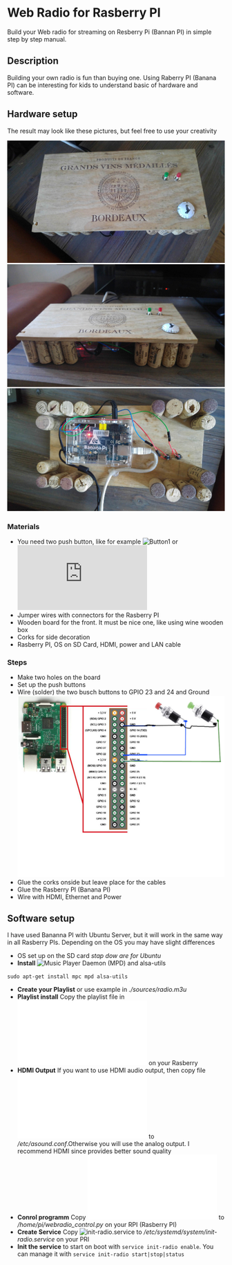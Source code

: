 # Web Radio for Rasberry PI

Build your Web radio for streaming on Resberry Pi (Bannan PI) in simple step by step manual. 
 
## Description

Building your own radio is fun than buying one. Using Raberry PI (Banana PI) can be interesting  for kids to understand basic of hardware and software. 

## Hardware setup

The result may look like these pictures, but feel free to use  your creativity

![Front](./sources/pics/front.jpg)
![Side](./sources/pics/side.jpg)
![Back](./sources/pics/back.jpg)


### Materials
- You need two push button, like for example ![Button1](https://www.amazon.de/RUNCCI-spst-drucktastenschalter-momentary-Verriegelung-drucktastenschalter/dp/B07N1N1T7R/) or![Button](https://www.conrad.de/de/p/tru-components-tc-mt312bl-drucktaster-tastend-1-st-1589485.html) 
- Jumper wires with connectors for the Rasberry PI 
- Wooden board for the front. It must be nice one, like using wine wooden box
- Corks for side decoration
- Rasberry PI, OS on SD Card, HDMI, power and LAN cable  

### Steps

- Make two holes on the board
- Set up the push buttons
- Wire (solder) the two busch buttons to GPIO 23 and 24 and Ground 
![Wireing](./sources/pics/wire.jpg)
- Glue the corks onside but leave place for the cables
- Glue the Rasberry PI (Banana PI) 
- Wire with HDMI, Ethernet and Power

## Software setup 

I have used Bananna PI with Ubuntu Server, but it will work in the same way in all Rasberry PIs. Depending on the OS you may have slight differences

- OS set up on the SD card  *stap dow are for Ubuntu*  
- **Install** ![Music Player Daemon](https://www.musicpd.org/) (MPD) and alsa-utils  
```
sudo apt-get install mpc mpd alsa-utils
```
- **Create your Playlist** or use example in *./sources/radio.m3u*
- **Playlist install** Copy the playlist file in  ![radio.m3u](/var/lib/mpd/playlists/radio.m3u) on your Rasberry
- **HDMI Output** If you want to use HDMI audio output, then copy file ![asound.conf](./sources/asound.conf) to */etc/asound.conf*.Otherwise you will use the analog output. I recommend HDMI since provides better sound quality
- **Conrol programm** Copy ![webradio_control.py](./sources/webradio_control.py) to */home/pi/webradio_control.py* on your RPI (Rasberry PI) 
- **Create Service** Copy ![init-radio.service](./sources/init-radio.service) to */etc/systemd/system/init-radio.service* on your PRI  
- **Init the service** to start on boot with `service init-radio enable`. You can manage it with  `service init-radio start|stop|status`

